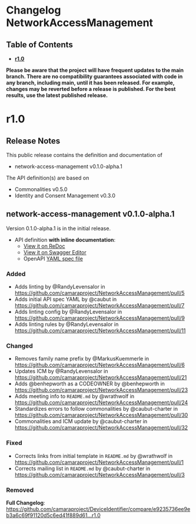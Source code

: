 # Changelog NetworkAccessManagement

## Table of Contents

- **[r1.0](#r1-0)**

**Please be aware that the project will have frequent updates to the main branch. There are no compatibility guarantees associated with code in any branch, including main, until it has been released. For example, changes may be reverted before a release is published. For the best results, use the latest published release.**

# r1.0

## Release Notes

This public release contains the definition and documentation of

- network-access-management v0.1.0-alpha.1

The API definition(s) are based on

- Commonalities v0.5.0
- Identity and Consent Management v0.3.0

## network-access-management v0.1.0-alpha.1

Version 0.1.0-alpha.1 is in the initial release.

- API definition **with inline documentation**:
  - [View it on ReDoc](https://redocly.github.io/redoc/?url=https://raw.githubusercontent.com/camaraproject/DeviceIdentifier/r1.1/code/API_definitions/device-identifier.yaml&nocors)
  - [View it on Swagger Editor](https://editor.swagger.io/?url=https://raw.githubusercontent.com/camaraproject/DeviceIdentifier/r1.1/code/API_definitions/device-identifier.yaml)
  - OpenAPI [YAML spec file](https://github.com/camaraproject/DeviceIdentifier/blob/r1.1/code/API_definitions/device-identifier.yaml)

### Added

- Adds linting by @RandyLevensalor in <https://github.com/camaraproject/NetworkAccessManagement/pull/5>
- Adds initial API spec YAML by @caubut in <https://github.com/camaraproject/NetworkAccessManagement/pull/7>
- Adds linting config by @RandyLevensalor in <https://github.com/camaraproject/NetworkAccessManagement/pull/9>
- Adds linting rules by @RandyLevensalor in <https://github.com/camaraproject/NetworkAccessManagement/pull/11>

### Changed

- Removes family name prefix by @MarkusKuemmerle in <https://github.com/camaraproject/NetworkAccessManagement/pull/6>
- Updates ICM by @RandyLevensalor in <https://github.com/camaraproject/NetworkAccessManagement/pull/21>
- Adds @benhepworth as a CODEOWNER by @benhepworth in <https://github.com/camaraproject/NetworkAccessManagement/pull/23>
- Adds meeting info to `README.md` by @wrathwolf in <https://github.com/camaraproject/NetworkAccessManagement/pull/24>
- Standardizes errors to follow commonalities by @caubut-charter in <https://github.com/camaraproject/NetworkAccessManagement/pull/30>
- Commonalities and ICM update by @caubut-charter in <https://github.com/camaraproject/NetworkAccessManagement/pull/32>

### Fixed

- Corrects links from initial template in `README.md` by @wrathwolf in <https://github.com/camaraproject/NetworkAccessManagement/pull/1>
- Corrects mailing list in `README.md` by @caubut-charter in <https://github.com/camaraproject/NetworkAccessManagement/pull/3>

### Removed

**Full Changelog**: <https://github.com/camaraproject/DeviceIdentifier/compare/e9235736ee9eb3a6c69f91120d5c6ed41f889d61...r1.0>
